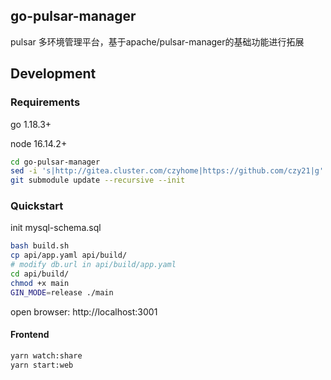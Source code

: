 ## go-pulsar-manager
pulsar 多环境管理平台，基于apache/pulsar-manager的基础功能进行拓展
## Development

### Requirements
go 1.18.3+

node 16.14.2+
```bash
cd go-pulsar-manager
sed -i 's|http://gitea.cluster.com/czyhome|https://github.com/czy21|g' .gitmodules
git submodule update --recursive --init
```
### Quickstart
init mysql-schema.sql
```bash
bash build.sh
cp api/app.yaml api/build/
# modify db.url in api/build/app.yaml
cd api/build/
chmod +x main
GIN_MODE=release ./main
```
open browser: http://localhost:3001
#### Frontend
```bash
yarn watch:share
yarn start:web
```
